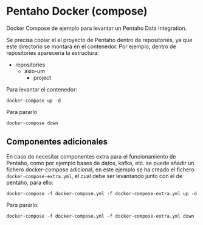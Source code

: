 # Pentaho Docker (compose)

Docker Compose de ejemplo para levantar un Pentaho Data Integration.

Se precisa copiar el el proyecto de Pentaho dentro de repositories, ya que este directorio se montará en el contenedor. Por ejemplo, dentro de repositories aparecería la estructura:

- repositories
  - asio-um
    - project

Para levantar el contenedor:

```bashfile
docker-compose up -d
```

Para pararlo

```bashfile
docker-compose down
```

## Componentes adicionales

En caso de necesitar componentes extra para el funcionamiento de Pentaho, como por ejemplo bases de datos, kafka, etc. se puede añadir un fichero docker-compose adicional, en este ejemplo se ha creado el fichero `docker-compose-extra.yml`, el cual debe ser levantando junto con el de pentaho, para ello:

```bashfile
docker-compose -f docker-compose.yml -f docker-compose-extra.yml up -d
```

Para pararlo:

```bashfile
docker-compose -f docker-compose.yml -f docker-compose-extra.yml down
```
